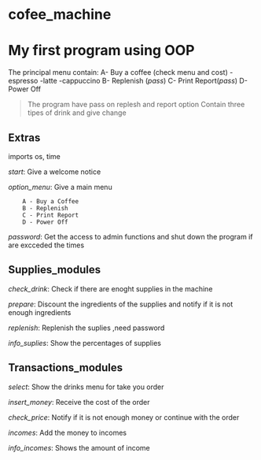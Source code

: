 # cofee_machine
# My first program using OOP

The principal menu contain:
A- Buy a coffee (check menu and cost)
  -espresso
  -latte
  -cappuccino
B- Replenish (*pass*)
C- Print Report(*pass*)
D- Power Off

> The program have pass on replesh and report option
> Contain three tipes of drink and give change

## Extras
imports os, time

*start*: Give a welcome notice

*option_menu*: Give a main menu

        A - Buy a Coffee
        B - Replenish
        C - Print Report
        D - Power Off
*password*: Get the access to admin functions and shut down the program if are excceded the times



## Supplies_modules
*check_drink*: Check if there are enoght supplies in the machine

*prepare*: Discount the ingredients of the supplies and notify if it is not enough ingredients

*replenish*: Replenish the suplies ,need password

*info_suplies*:  Show the percentages of supplies



## Transactions_modules
*select*: Show the drinks menu for take you order

*insert_money*: Receive the cost of the order 

*check_price*: Notify if it is not enough money or continue with the order

*incomes*: Add the money to incomes

*info_incomes*: Shows the amount of income




